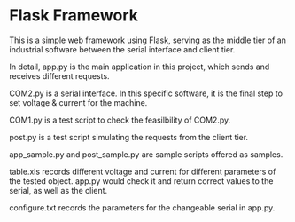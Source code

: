 # Flask Framework
This is a simple web framework using Flask, serving as the middle tier of an industrial software between the serial interface and client tier.

In detail,
app.py is the main application in this project, which sends and receives different requests.

COM2.py is a serial interface. In this specific software, it is the final step to set voltage & current for the machine.

COM1.py is a test script to check the feasilbility of COM2.py.

post.py is a test script simulating the requests from the client tier.

app_sample.py and post_sample.py are sample scripts offered as samples.

table.xls records different voltage and current for different parameters of the tested object. app.py would check it and return correct values to the serial, as well as the client.

configure.txt records the parameters for the changeable serial in app.py.
